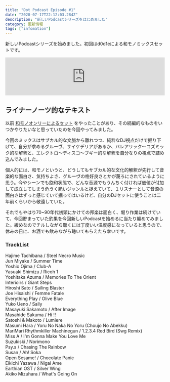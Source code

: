 ```yaml
---
title: "Dot Podcast Episode #1"
date: "2020-07-17T22:12:03.284Z"
description: "新しいPodcastシリーズをはじめました"
category: 更新情報
tags: ["infomation"]
---
```


新しいPodcastシリーズを始めました。初回はd0d1eによる和モノミックスセットです。

<iframe width="100%" height="120" src="https://www.mixcloud.com/widget/iframe/?hide_cover=1&feed=%2Fdotnine%2Fmix%2F" frameborder="0" ></iframe>

## ライナーノーツ的なテキスト

以前 [和モノオンリーによるセット](https://soundcloud.com/dot_nine/japanese-groove-wamono-set) をやったことがあり、その続編的なものをいつかやりたいなと思っていたのを今回やってみました。

今回のミックスはサブカル的な文脈から離れつつ、純粋なDJ視点だけで掘り下げて、自分が求めるグルーヴ、サイケデリアがあるか、バレアリック〜コズミック的な解釈と、エレクトロ〜ディスコ〜ブギー的な解釈を自分なりの視点で詰め込んでみました。

個人的には、和モノというと、どうしてもサブカル的な文化的解釈が先行して音楽的な面白さ、気持ちよさ、グルーヴの格好良さとかが蔑ろにされているように思う。今やシーンでも飽和状態で、どんな音源でもうんちく付ければ価値が付加して成立してしまう危うく脆いジャンルと捉えていて、１リスナーとして音源の面白さはずっと感じていて掘ってはいるけど、自分のDJセットに使うことは二年前くらいから敬遠していた。

それでもやはり70~90年代初頭にかけての邦楽は面白く、堀り作業は続けていて、今回貯まっていた釣果を今回新しいPodcastを始めるに当たり纏めてみました。緩めなのでチルしながら聴くには丁度いい温度感になっていると思うので、休みの日に、お酒でも飲みながら聴いてもらえたら幸いです。

### TrackList

Hajime Tachibana / Steel Necro Music<br/>
Jun Miyake / Summer Time<br/>
Yoshio Ojima / Club-A<br/>
Yasuaki Shimizu / Ricoh 1<br/>
Yoshitaka Azuma / Memories To The Orient<br/>
Interioirs / Giant Steps<br/>
Hiroshi Sato / Sailing Blaster<br/>
Joe Hisaishi / Femme Fatale<br/>
Everything Play / Olive Blue<br/>
Yuko Ueno / Sally<br/>
Masayuki Sakamoto / After Image<br/>
Masahide Sakuma / Hi !!<br/>
Satoshi & Makoto / Lumiere<br/>
Masumi Hara / Yoru No Naka No Yoru (Choujo No Abekku)<br/>
MariMari Rhythmkiller Machinegun / 1.2.3.4 Red Bird (Swg Remix)<br/>
Miss A / I'm Gonna Make You Love Me<br/>
Suzukiski / Norimono<br/>
Psy.s / Chasing The Rainbow<br/>
Susan / Ah! Soka<br/>
Open Sesame! / Chocolate Panic<br/>
Eikichi Yazawa / Nigai Ame<br/>
Earthian OST / Silver Wing<br/>
Akiko Mizuhara / What's Going On<br/>
